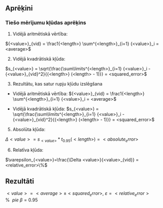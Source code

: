 
## Aprēķini

### Tiešo mērījumu kļūdas aprēķins

1. Vidējā aritmētiskā vērtība: 

${<value>}_{vid} = \frac1{<length>} \sum^{<length>}_{i=1} {<value>}_i = <average>$ 

2. Vidējā kvadrātiskā kļūda:</br>

$s_{<value>} = \sqrt{\frac{\sum\limits^{<length>}_{i=1} {<value>}_i - {<value>}_{vid}^2}{{<length>} (<length> - 1)}} = <squared_error>$

3. Rezultātu, kas satur rupju kļūdu izslēgšana

* Vidējā aritmētiskā vērtība: 
    ${<value>}_{vid} = \frac1{<length>} \sum^{<length>}_{i=1} {<value>}_i = <average>$ 

* Vidējā kvadrātiskā kļūda:
    $s_{<value>} = \sqrt{\frac{\sum\limits^{<length>}_{i=1} {<value>}_i - {<value>}_{vid}^2}{{<length>} (<length> - 1)}} = <squared_error>$

5. Absolūta kļūda:

$\Delta<value> = s_{<value>} * t_{0.95}(<length>) = <absolute_error>$

6. Relatīva kļūda:

$\varepsilon_{<value>}=\frac{\Delta <value>}{<value>_{vid}} = <relative_error>\%$

## Rezultāti

$<value> = <average> \pm <squared_error>,\ \varepsilon = <relative_error>\% \ \ pie \ \beta=0.95$

